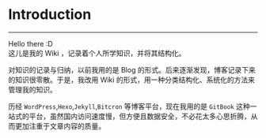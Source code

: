 # Introduction

---

Hello there :D  
这儿是我的 Wiki ，记录着个人所学知识，并将其结构化。 

对知识的记录与归纳，以前我用的是 Blog 的形式。后来逐渐发现，博客记录下来的知识很零散。于是，我改用 Wiki 的形式，用一种分类结构化、系统化的方法来管理我的知识。

历经 `WordPress`,`Hexo`,`Jekyll`,`Bitcron` 等博客平台，现在我用的是 `GitBook` 这种一站式的平台，虽然国内访问速度慢，但方便且数据安全，不必花太多心思折腾，从而更加注重于文章内容的质量。

